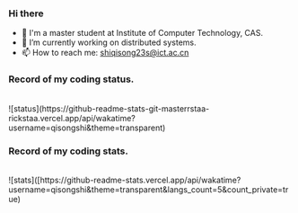 ### Hi there 

<!--
**qisongshi/qisongshi** is a ✨ _special_ ✨ repository because its `README.md` (this file) appears on your GitHub profile.
-->

- 👋 I'm a master student at Institute of Computer Technology, CAS.
- 🔭 I’m currently working on distributed systems.
- 📫 How to reach me: shiqisong23s@ict.ac.cn

### Record of my coding status.
<br>
  ![status](https://github-readme-stats-git-masterrstaa-rickstaa.vercel.app/api/wakatime?username=qisongshi&theme=transparent)

### Record of my coding stats.
<br>
  ![stats]([https://github-readme-stats.vercel.app/api/wakatime?username=qisongshi&theme=transparent&langs_count=5&count_private=true)
